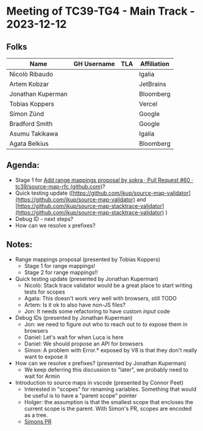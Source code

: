 # Meeting of TC39-TG4 - Main Track - 2023-12-12

## Folks

| Name              | GH Username | TLA | Affiliation |
| ----------------- | ----------- | --- | ----------- |
| Nicolò Ribaudo    |             |     | Igalia      |
| Artem Kobzar      |             |     | JetBrains   |
| Jonathan Kuperman |             |     | Bloomberg   |
| Tobias Koppers    |             |     | Vercel      |
| Simon Zünd        |             |     | Google      |
| Bradford Smith    |             |     | Google      |
| Asumu Takikawa    |             |     | Igalia      |
| Agata Belkius     |             |     | Bloomberg   |

## Agenda:

- Stage 1 for [Add range mappings proposal by sokra · Pull Request #60 · tc39/source-map-rfc (github.com)](https://github.com/tc39/source-map-rfc/pull/60)?
- Quick testing update ([https://github.com/jkup/source-map-validator](https://github.com/jkup/source-map-validator) and [https://github.com/jkup/source-map-stacktrace-validator](https://github.com/jkup/source-map-stacktrace-validator) )
- Debug ID - next steps?
- How can we resolve x prefixes?

## Notes:

- Range mappings proposal (presented by Tobias Koppers)
  - Stage 1 for range mappings!
  - Stage 2 for range mappings!!
- Quick testing update (presented by Jonathan Kuperman)
  - Nicolò: Stack trace validator would be a great place to start writing tests for scopes
  - Agata: This doesn't work very well with browsers, still TODO
  - Artem: Is it ok to also have non-JS files?
  - Jon: It needs some refactoring to have custom _input_ code
- Debug IDs (presented by Jonathan Kuperman)
  - Jon: we need to figure out who to reach out to to expose them in browsers
  - Daniel: Let's wait for when Luca is here
  - Daniel: We should propose an API for browsers
  - Simon: A problem with Error.\* exposed by V8 is that they don't really want to expose it
- How can we resolve x prefixes? (presented by Jonathan Kuperman)
  - We keep deferring this discussion to "later", we probably need to wait for Armin
- Introduction to source maps in vscode (presented by Connor Peet)
  - Interested in "scopes" for renaming variables. Something that would be useful is to have a "parent scope" pointer
  - Holger: the assumption is that the smallest scope that encloses the current scope is the parent. With Simon's PR, scopes are encoded as a tree.
  - [Simons PR](https://github.com/tc39/source-map-rfc/pull/62)
